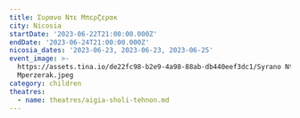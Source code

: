 ```yaml
---
title: Συρανο Ντε Μπερζερακ
city: Nicosia
startDate: '2023-06-22T21:00:00.000Z'
endDate: '2023-06-24T21:00:00.000Z'
nicosia_dates: '2023-06-23, 2023-06-23, 2023-06-25'
event_image: >-
  https://assets.tina.io/de22fc98-b2e9-4a98-88ab-db440eef3dc1/Syrano Nte
  Mperzerak.jpeg
category: children
theatres:
  - name: theatres/aigia-sholi-tehnon.md
---
```



